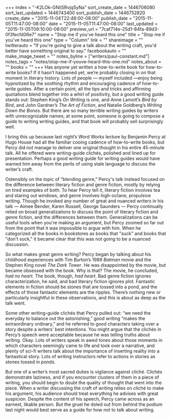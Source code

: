 +++
index = "-K2LOk-GNIiSRvjq5yNa"
sort_create_date = 1446706080
sort_last_updated = 1446743400
sort_publish_date = 1446752820
create_date = "2015-11-04T22:48:00-08:00"
publish_date = "2015-11-05T11:47:00-08:00"
date = "2015-11-05T11:47:00-08:00"
last_updated = "2015-11-05T09:10:00-08:00"
preview_url = "7caf714e-25d1-84fa-89d3-0f3fecfd06e7"
name = "Stop me if you've heard this one"
title = "Stop me if you've heard this one"
type = "Column"
link = ""
shareimage = ""
twitterauto = "If you're going to give a talk about the writing craft, you'd better have something original to say."
facebookauto = ""
make_image_tweet = ""
notes_byline = ["writers/paul-constant.md"]
notes_tags = "notes/stop-me-if-youve-heard-this-one.md"
notes_about = ""
books = ""
+++
Has anyone yet written a how-to-write book for how-to-write books? If it hasn’t happened yet, we’re probably closing in on that moment in literary history. Lots of people — myself included —enjoy being hypnotized by the soothing rhythm and encouraging cadence of how-to-write guides. After a certain point, all the tips and tricks and affirming quotations blend together into a whirl of positivity, but a good writing guide stands out: Stephen King’s *On Writing* is one, and Anne Lamott’s *Bird by Bird*, and John Gardner’s *The Art of Fiction*, and Natalie Goldberg’s *Writing Down the Bones*. But there are so many terrible writing guides by writers with unrecognizable names; at some point, someone is going to compose a guide to writing writing guides, and that book will probably sell surprisingly well.

I bring this up because last night’s Word Works lecture by Benjamin Percy at Hugo House had all the familiar cooing cadence of how-to-write books, but Percy did not manage to deliver one original thought in his entire 45-minute talk. All he offered were writing-guide clichés, polished and lined up for presentation. Perhaps a good writing guide for writing guides would have warned him away from the perils of using stale language to discuss the writer’s craft.

Ostensibly on the topic of “blending genre,” Percy's talk instead focused on the difference between literary fiction and genre fiction, mostly by relying on tired examples of both. To hear Percy tell it, literary fiction involves tea and staring out windows, and genre involves high-octane, propulsive writing. Though he invoked any number of great and nuanced writers in his talk — Aimee Bender, Karen Russell, George Saunders — Percy continually relied on broad generalizations to discuss the point of literary fiction and genre fiction, and the differences between them. Generalizations can be useful tools when you're making an argument, but Percy zoomed so far out from the point that it was impossible to argue with him. When he categorized all the books in bookstores as books that "suck" and books that "don't suck," it became clear that this was not going to be a nuanced discussion.

So what makes great genre writing? Percy began by talking about his childhood experiences with Tim Burton’s 1989 *Batman* movie and the Stephen King novel *The Dark Tower*. He was disappointed by the movie, but became obsessed with the book. Why is that? The movie, he concluded, *had no heart*. The book, though, *had heart*. Bad genre fiction ignores characterization, he said, and bad literary fiction ignores plot. Fantastic elements in fiction should be stones that are tossed into a pond, and the effects of those fantastic elements are the ripples. There’s nothing new or particularly insightful in these observations, and this is about as deep as the talk went.

Some other writing-guide clichés that Percy pulled out: “we need the everyday to balance out the astonishing,” good writing “makes the extraordinary ordinary,” and he referred to good characters taking over a story despite a writers’ best intentions. You might argue that the clichés in Percy’s speech were acceptable because he was telling truths about writing. Okay. Lots of writers speak in awed tones about those moments in which characters seemingly came to life and took over a narrative, and plenty of sci-fi writers talk about the importance of inserting reality into a fantastical story. Lots of writing instructors refer to actions in stories as stones tossed in ponds.

But one of a writer’s most sacred duties is vigilance against cliché. Clichés demonstrate laziness, and if you encounter clusters of them in a piece of writing, you should begin to doubt the quality of thought that went into the piece. When a writer discussing the craft of writing relies on cliché to make his argument, his audience should treat everything he advises with great suspicion. Despite the content of his speech, Percy came across as an earnest, likable person. But the gruel he doled out from behind the podium last night would best serve as a guide for how not to talk about writing. 